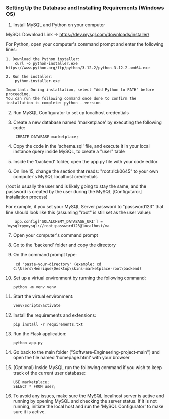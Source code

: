 ### Setting Up the Database and Installing Requirements (Windows OS)
1. Install MySQL and Python on your computer

MySQL Download Link -> https://dev.mysql.com/downloads/installer/

For Python, open your computer's command prompt and enter the following lines:

	1. Download the Python installer: 
		curl -o python-installer.exe https://www.python.org/ftp/python/3.12.2/python-3.12.2-amd64.exe
  
	2. Run the installer: 
 		python-installer.exe 

	Important: During installation, select "Add Python to PATH" before proceeding.
	You can run the following command once done to confirm the installation is complete: python --version

	

2. Run MySQL Configurator to set up localhost credentials

3. Create a new database named 'marketplace' by executing the following code:
	
 		CREATE DATABASE marketplace;


5. Copy the code in the 'schema.sql' file, and execute it in your local instance query inside MySQL, to create a "user" table

6. Inside the 'backend' folder, open the app.py file with your code editor

7. On line 15, change the section that reads: "root:rick0645" to your own computer's MySQL localhost credentials 

(root is usually the user and is likely going to stay the same, and the password is created by the user during the MySQL [Configutaror] installation process)

For example, if you set your MySQL Server password to "password123" that line should look like this (assuming "root" is still set as the user value):

		app.config['SQLALCHEMY_DATABASE_URI'] = 'mysql+pymysql://root:password123@localhost/ma

7. Open your computer's command prompt

8. Go to the 'backend' folder and copy the directory

9. On the command prompt type: 

		cd "paste-your-directory" (example: cd C:\Users\Henrique\Desktop\skins-marketplace-root\backend)

10. Set up a virtual environment by running the following command: 

		python -m venv venv

11. Start the virtual environment: 

		venv\Scripts\activate

12. Install the requirements and extensions: 

		pip install -r requirements.txt

13. Run the Flask application:
		
  		python app.py

15. Go back to the main folder ("Software-Engineering-project-main") and open the file named 'homepage.html' with your browser

16. (Optional) Inside MySQL run the following command if you wish to keep track of the current user database:

		USE marketplace;
		SELECT * FROM user;

17. To avoid any issues, make sure the MySQL localhost server is active and running by opening MySQL and checking the server status. If it is not running, initiate the local host and run the 'MySQL Configurator' to make sure it is active.

